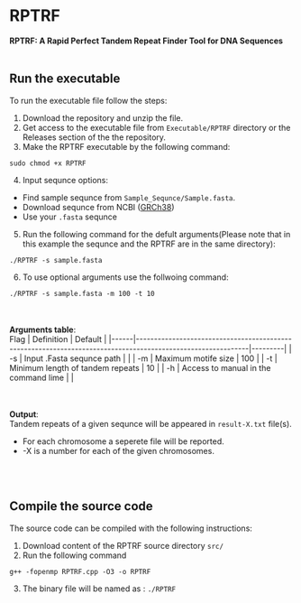 # RPTRF
**RPTRF: A Rapid Perfect Tandem Repeat Finder Tool for DNA Sequences**
<br><br>
## Run the executable
To run the executable file follow the steps:

1. Download the repository and unzip the file.  
2. Get access to the executable file from `Executable/RPTRF` directory or the Releases section of the the repository.
3. Make the RPTRF executable by the following command:
```
sudo chmod +x RPTRF
```
4. Input sequnce options: 
* Find sample sequnce from `Sample_Sequnce/Sample.fasta`.
* Download sequnce from NCBI ([GRCh38](https://www.ncbi.nlm.nih.gov/assembly/GCF_000001405.26/))
* Use your `.fasta` sequnce 
5. Run the following command for the defult arguments(Please note that in this example the sequnce and the RPTRF are in the same directory):
```
./RPTRF -s sample.fasta
```
6. To use optional arguments use the follwoing command:

```
./RPTRF -s sample.fasta -m 100 -t 10
```

<br><br>
**Arguments table**:
<br>
 Flag | Definition                                                                                                  | Default |
|------|-------------------------------------------------------------------------------------------------------------|---------|
|  -s  | Input .Fasta sequnce path                                                                            |        |
|  -m  | Maximum motife size    	                                                                                  |    100    |
|  -t  | Minimum length of tandem repeats  	                                                                                    |   10   |
|  -h  | Access to manual in the command lime	                                                                          |       |

<br><br>
**Output**:
<br>
Tandem repeats of a given sequnce will be appeared in ``result-X.txt`` file(s).
<br>
* For each chromosome a seperete file will be reported.
* -X is a number for each of the given chromosomes.

<br><br>
## Compile the source code

The source code can be compiled with the following instructions:

1. Download content of the RPTRF source directory `src/`
2. Run the following command
```
g++ -fopenmp RPTRF.cpp -O3 -o RPTRF
```
3. The binary file will be named as : `./RPTRF` 

<br><br><br><br>





